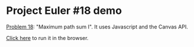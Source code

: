 # Project Euler #18 demo

[Problem 18](https://projecteuler.net/problem=18): "Maximum path sum I". It uses Javascript and the Canvas API.

[Click here](https://alexpalade.github.io/project-euler-18/) to run it in the browser.
